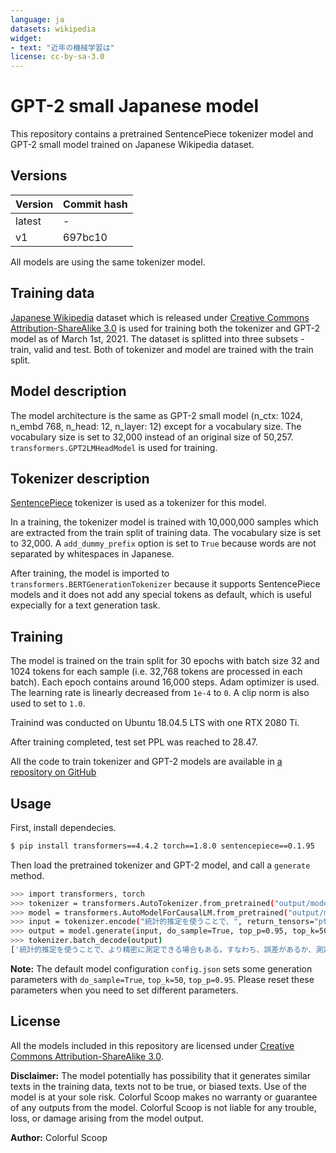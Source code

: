 ```yaml
---
language: ja
datasets: wikipedia
widget:
- text: "近年の機械学習は"
license: cc-by-sa-3.0
---
```


# GPT-2 small Japanese model

This repository contains a pretrained SentencePiece tokenizer model and GPT-2 small model trained on Japanese Wikipedia dataset.

## Versions

| Version | Commit hash |
| --- | --- |
| latest | - |
| v1 | 697bc10 |

All models are using the same tokenizer model.

## Training data

[Japanese Wikipedia](https://ja.wikipedia.org/wiki/Wikipedia:データベースダウンロード) dataset which is released under [Creative Commons Attribution-ShareAlike 3.0](https://creativecommons.org/licenses/by-sa/3.0/) is used for training both the tokenizer and GPT-2 model as of March 1st, 2021.
The dataset is splitted into three subsets - train, valid and test. Both of tokenizer and model are trained with the train split.

## Model description

The model architecture is the same as GPT-2 small model (n_ctx: 1024, n_embd 768, n_head: 12, n_layer: 12) except for a vocabulary size.
The vocabulary size is set to 32,000 instead of an original size of 50,257.
`transformers.GPT2LMHeadModel` is used for training.

## Tokenizer description

[SentencePiece](https://github.com/google/sentencepiece) tokenizer is used as a tokenizer for this model.

In a training, the tokenizer model is trained with 10,000,000 samples which are extracted from the train split of training data.
The vocabulary size is set to 32,000. A `add_dummy_prefix` option is set to `True` because words are not separated by whitespaces in Japanese.

After training, the model is imported to `transformers.BERTGenerationTokenizer` because it supports SentencePiece models and it does not add any special tokens as default, which is useful expecially for a text generation task.

## Training

The model is trained on the train split for 30 epochs with batch size 32 and 1024 tokens for each sample (i.e. 32,768 tokens are processed in each batch).
Each epoch contains around 16,000 steps.
Adam optimizer is used. The learning rate is linearly decreased from `1e-4` to `0`. A clip norm is also used to set to `1.0`.

Trainind was conducted on Ubuntu 18.04.5 LTS with one RTX 2080 Ti.

After training completed, test set PPL was reached to 28.47.

All the code to train tokenizer and GPT-2 models are available in [a repository on GitHub](https://github.com/colorfulscoop/tfdlg/tree/8d068f4cc3fac49555971ad8244a540587745d79/examples/transformers-gpt2-ja)

## Usage

First, install dependecies.

```sh
$ pip install transformers==4.4.2 torch==1.8.0 sentencepiece==0.1.95
```

Then load the pretrained tokenizer and GPT-2 model, and call a `generate` method.

```sh
>>> import transformers, torch
>>> tokenizer = transformers.AutoTokenizer.from_pretrained("output/model")
>>> model = transformers.AutoModelForCausalLM.from_pretrained("output/model")
>>> input = tokenizer.encode("統計的推定を使うことで、", return_tensors="pt")
>>> output = model.generate(input, do_sample=True, top_p=0.95, top_k=50, num_return_sequences=3)
>>> tokenizer.batch_decode(output)
['統計的推定を使うことで、より精密に測定できる場合もある。すなわち、誤差があるか、測定', '統計的推定を使うことで、2億5000万年の間に人類の居住に不可欠な金属元素と', '統計的推定を使うことで、データの正確さによって、推定結果から予測された推定量を決定する']
```

**Note:** The default model configuration `config.json` sets some generation parameters with `do_sample=True`, `top_k=50`, `top_p=0.95`. Please reset these parameters when you need to set different parameters.

## License

All the models included in this repository are licensed under [Creative Commons Attribution-ShareAlike 3.0](https://creativecommons.org/licenses/by-sa/3.0/).

**Disclaimer:** The model potentially has possibility that it generates similar texts in the training data, texts not to be true, or biased texts. Use of the model is at your sole risk. Colorful Scoop makes no warranty or guarantee of any outputs from the model. Colorful Scoop is not liable for any trouble, loss, or damage arising from the model output.

**Author:** Colorful Scoop
